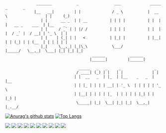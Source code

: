 ```
              _______           _                ___             _____                   _       _   
             |__   __|         | |              / _ \           |  __ \                 | |     (_)
                | |      __ _  | | __          | | | |          | |  | |   __ _    ___  | |__    _ 
                | |     / _` | | |/ /          | | | |          | |  | |  / _` |  / __| | '_ \  | |
                | |    | (_| | |   <           | |_| |          | |__| | | (_| | | (__  | | | | | |
                |_|     \__,_| |_|\_\           \___/           |_____/   \__,_|  \___| |_| |_| |_|
                                       ______           ______                                     
                                      |______|         |______|                  

                                 _____   _   _     _               _     
                                / ____| (_) | |   | |             | |    
                               | |  __   _  | |_  | |__    _   _  | |__  
                               | | |_ | | | | __| | '_ \  | | | | | '_ \ 
                               | |__| | | | | |_  | | | | | |_| | | |_) |
                                \_____| |_|  \__| |_| |_|  \__,_| |_.__/  
```

[![Anurag's github stats](https://github-readme-stats.vercel.app/api?username=dlehdgud2380&hide_rank=True)](https://github.com/anuraghazra/github-readme-stats) [![Top Langs](https://github-readme-stats.vercel.app/api/top-langs/?username=dlehdgud2380&layout=compact)](https://github.com/anuraghazra/github-readme-stats)


<img src="https://img.shields.io/badge/Python-3776AB?style=flat&logo=python&logoColor=white"/>  <img src="https://img.shields.io/badge/Javascript-F7DF1E?style=flat&logo=javascript&logoColor=white"/> <img src="https://img.shields.io/badge/HTML5-E34F26?style=flat&logo=HTML5&logoColor=white"/>
<img src="https://img.shields.io/badge/SQLite-003B57?style=flat&logo=SQLite&logoColor=white"/> <img src="https://img.shields.io/badge/MySQL-003B57?style=flat&logo=MySQL&logoColor=white"/>
<img src="https://img.shields.io/badge/Django-092E20?style=flat&logo=Django&logoColor=white"/> <img src="https://img.shields.io/badge/Flask-000000?style=flat&logo=Flask&logoColor=white"/> <img src="https://img.shields.io/badge/Bootstrap-7952B3?style=flat&logo=Bootstrap&logoColor=white"/>
<img src="https://img.shields.io/badge/Docker-2496ED?style=flat&logo=Docker&logoColor=white"/> <img src="https://img.shields.io/badge/Linux-FCC624?style=flat&logo=Linux&logoColor=white"/> 
